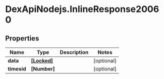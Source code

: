 # DexApiNodejs.InlineResponse20060

## Properties

Name | Type | Description | Notes
------------ | ------------- | ------------- | -------------
**data** | [**[Locked]**](Locked.md) |  | [optional] 
**timesid** | **[Number]** |  | [optional] 


